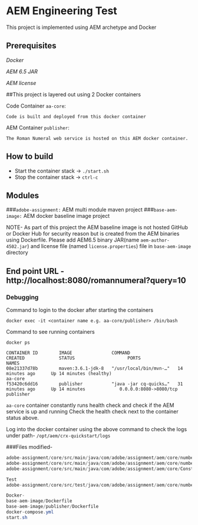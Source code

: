 # AEM Engineering Test

This project is implemented using AEM archetype and Docker

## Prerequisites
*Docker*

*AEM 6.5 JAR*

*AEM license*

##This project is layered out using 2 Docker containers

Code Container `aa-core`:

    Code is built and deployed from this docker container

AEM Container `publisher`:

    The Roman Numeral web service is hosted on this AEM docker container.


## How to build
- Start the container stack -> `./start.sh`
- Stop the container stack -> `ctrl-c`

## Modules

###`adobe-assignment:` AEM multi module maven project
###`base-aem-image:` AEM docker baseline image project

NOTE- As part of this project the AEM baseline image is not hosted GitHub or Docker Hub for security reason but is created from the AEM binaries using Dockerfile.
Please add AEM6.5 binary JAR(name `aem-author-4502.jar`) and license file (named `license.properties`) file in `base-aem-image` directory

## End point URL - http://localhost:8080/romannumeral?query=10

### Debugging
Command to login to the docker after starting the containers

`docker exec -it <container name e.g. aa-core/publisher> /bin/bash` 

Command to see running containers

`docker ps`

```
CONTAINER ID        IMAGE               COMMAND                  CREATED             STATUS                    PORTS                    NAMES
08e21337d78b        maven:3.6.1-jdk-8   "/usr/local/bin/mvn-…"   14 minutes ago      Up 14 minutes (healthy)                            aa-core
f53420c6dd16        publisher           "java -jar cq-quicks…"   31 minutes ago      Up 14 minutes             0.0.0.0:8080->8080/tcp   publisher
```

`aa-core` container constantly runs health check and check if the AEM service is up and running
Check the health check next to the container status above.

Log into the docker container using the above command to check the logs under path-
`/opt/aem/crx-quickstart/logs`


###Files modified-
``` adobe-assignment/core/src/main/java/com/adobe/assignment/aem/core/number/impl/NumberException.java
adobe-assignment/core/src/main/java/com/adobe/assignment/aem/core/number/servlet/RomanNumeralServlet.java
adobe-assignment/core/src/main/java/com/adobe/assignment/aem/core/number/util/NumberConversion.java
adobe-assignment/core/src/main/java/com/adobe/assignment/aem/core/Constants.java

Test
adobe-assignment/core/src/test/java/com/adobe/assignment/aem/core/number/util/NumberConversionTest.java

Docker-
base-aem-image/Dockerfile
base-aem-image/publisher/Dockerfile
docker-compose.yml
start.sh 




